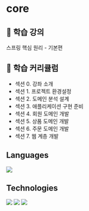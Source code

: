 # core
## 🧤 학습 강의
스프링 핵심 원리 - 기본편

## 📝 학습 커리큘럼
* 섹션 0. 강좌 소개
* 섹션 1. 프로젝트 환경설정
* 섹션 2. 도메인 분석 설계
* 섹션 3. 애플리케이션 구현 준비
* 섹션 4. 회원 도메인 개발
* 섹션 5. 상품 도메인 개발
* 섹션 6. 주문 도메인 개발
* 섹션 7. 웹 계층 개발

## Languages
<img src="https://img.shields.io/badge/java-red"/>

## Technologies
<img src="https://img.shields.io/badge/Spring-red"/> <img src="https://img.shields.io/badge/SpringBoot-blue"/> <img src="https://img.shields.io/badge/H2 DB-green"/>


